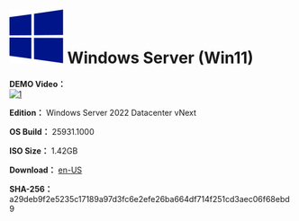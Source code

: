 # <img src="/icons/windows-server.svg"> Windows Server (Win11)

**DEMO Video：** <br>
[![1](https://github.com/WhatTheBlock/WindowsSimplify/assets/34786954/5b08b6e9-479f-4801-a99a-9c695bd16bdd)](https://youtu.be/BpsgtxQobqw "DEMO Video")

**Edition：** Windows Server 2022 Datacenter vNext

**OS Build：** 25931.1000

**ISO Size：** 1.42GB

**Download：** [en-US](https://github.com/WhatTheBlock/WindowsSimplify/releases/download/s2022.11.230822/s2022_25931.1000_230822.iso)

**SHA-256：** a29deb9f2e5235c17189a97d3fc6e2efe26ba664df714f251cd3aec06f68ebd9